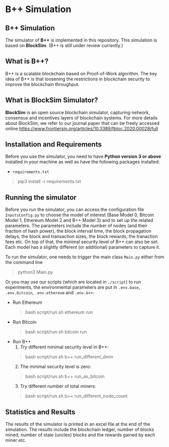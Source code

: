 # B++ Simulation

## B++ Simulation
The simulator of **B++** is implemented in this repository. This simulation is based on **BlockSim**.
(B++ is still under review currently.)

## What is B++?
B++ is a scalable blockchain based on Proof-of-Work algorithm. The key idea of B++ is that loosening the restrictions in blockchain security to improve the blockchain throughput.

## What is BlockSim Simulator?
**BlockSim** is an open source blockchain simulator, capturing network, consensus and incentives layers of blockchain systems. For more details about BlockSim, we refer to our journal paper that can be freely accessed online https://www.frontiersin.org/articles/10.3389/fbloc.2020.00028/full

## Installation and Requirements

Before you use the simulator, you need to have **Python version 3 or above** installed in your machine as well as have the following packages installed:

- `requirements.txt` 
> pip3 install -r requirements.txt

## Running the simulator

Before you run the simulator, you can access the configuration file `InputsConfig.py` to choose the model of interest (Base Model 0, Bitcoin Model 1, Ethereum Model 2 and B++ Model 3) and to set up the related parameters.
The parameters include the number of nodes (and their fraction of hash power), the block interval time, the block propagation delays, the block and transaction sizes, the block rewards, the tranaction fees etc. On top of that, the minimal security level of B++ can also be set. Each model has a slightly different (or additional) parameters to capture it.

To run the simulator, one needs to trigger the main class `Main.py` either from the command line
> python3 Main.py

Or you may use our scripts (which are located in `./script`) to run experiments, the environmental parameters are put in `.env.base`, `.env.bitcoin`, `.env.ethereum` and `.env.b++`:
- Run Ethereum
    > bash script/run.sh ethereum run
- Run Bitcoin
    > bash script/run.sh bitcoin run
- Run B++
    1. Try different minimal security level in B++:
    > bash script/run.sh b++ run_different_dmin
    2. The minimal security level is zero:
    > bash script/run.sh b++ run_as_bitcoin
    3. Try different number of total miners:
    > bash script/run.sh b++ run_different_node_count

## Statistics and Results

The results of the simulator is printed in an excel file at the end of the simulation. The results include the blockchain ledger, number of blocks mined, number of stale (uncles) blocks and the rewards gained by each miner etc. 
